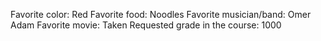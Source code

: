 Favorite color: Red
Favorite food: Noodles
Favorite musician/band: Omer Adam
Favorite movie: Taken
Requested grade in the course: 1000
